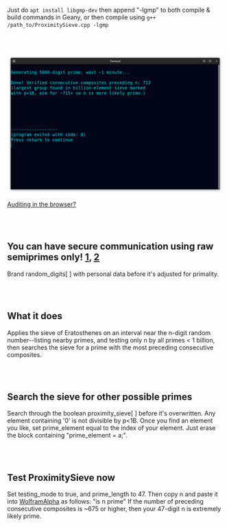 <!--
Generates 100-100k-digit prime checked with p<1B and preceded by ~715 verified
consecutive composites (largest group found in billion-element sieve.) 1m run-time.
-->



Just do ```apt install libgmp-dev``` then append "-lgmp" to both compile & build commands in Geany, or then compile using ```g++ /path_to/ProximitySieve.cpp -lgmp```

<br>
<br>

<p align="center">
  <img src="https://raw.githubusercontent.com/compromise-evident/ProximitySieve/main/Other/Terminal_1e7e80a733141b26347773097d387d7af7f1352f0ebeac197513aef59582e1b1.png">
</p>

[Auditing in the browser?](https://coliru.stacked-crooked.com/a/4f78d96f6881df43)

<br>
<br>

## You can have secure communication using raw semiprimes only! [1](https://twitter.com/redNVR/status/1715952926626103454), [2](https://github.com/compromise-evident/WhatNot/blob/main/Primality-adjusting%20branded%20strings.pdf)

Brand random_digits[ ] with personal data before it's adjusted for primality.

<br>
<br>

## What it does

Applies the sieve of Eratosthenes on an  interval near the n-digit
random number--listing nearby primes, and testing only n by all primes < 1 billion,
then searches the sieve for a prime with the most preceding consecutive composites.

<br>
<br>

## Search the sieve for other possible primes

Search through the boolean proximity_sieve[ ] before it's overwritten.
Any element containing '0' is not divisible by p<1B. Once you find an element
you like, set prime_element equal to the index of your element.
Just erase the block containing "prime_element = a;".

<br>
<br>

## Test ProximitySieve now

Set testing_mode to true, and prime_length to 47.
Then copy n and paste it into [WolframAlpha](https://www.wolframalpha.com/)
as follows: "is n prime" If the number of preceding consecutive composites
is ~675 or higher, then your 47-digit n is extremely likely prime.
